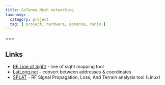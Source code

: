 ```yaml
---
title: GoTenna Mesh networking
taxonomy:
  category: project
  tag: [ project, hardware, gotenna, radio ]
---
```



===

## Links
- [RF Line of Sight](https://www.scadacore.com/tools/rf-path/rf-line-of-sight/) - line of sight mapping tool
- [LatLong.net](https://www.latlong.net) - convert between addresses & coordinates
- [SPLAT](https://www.qsl.net/kd2bd/splat.html) - RF Signal Propagation, Loss, And Terrain analysis tool (Linux)

